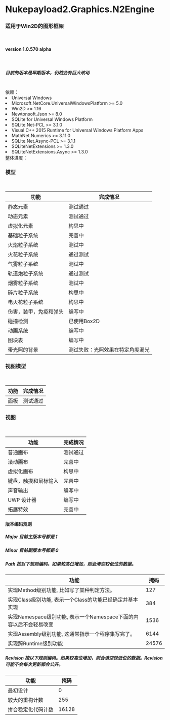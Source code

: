 # Nukepayload2.Graphics.N2Engine
<h3>适用于Win2D的图形框架</h3><br />
<h4>version 1.0.570 alpha</h4><br />
<h5>目前的版本是早期版本，仍然会有巨大改动</h5><br />
依赖：
<dlv>
    <li>
        Universal Windows
    </li>
    <li>
        Microsoft.NetCore.UniversalWindowsPlatform >= 5.0
    </li>
    <li>
        Win2D >= 1.16
    </li>
    <li>
        Newtonsoft.Json >= 8.0
    </li>
    <li>
        SQLite for Universal Windows Platform
    </li>
    <li>
        SQLite.Net-PCL >= 3.1.0
    </li>
    <li>
        Visual C++ 2015 Runtime for Universal Windows Platform Apps
    </li>
    <li>
        MathNet.Numerics >= 3.11.0
    </li>
    <li>
        SQLite.Net.Async-PCL >= 3.1.1
    </li>
    <li>
        SQLiteNetExtensions >= 1.3.0
    </li>
    <li>
        SQLiteNetExtensions.Async >= 1.3.0
    </li>
</dlv>
整体进度：<br />
<h3>模型</h3><br />
<table>
    <thead>
        <tr>
            <th>
                功能
            </th>
            <th>
                完成情况
            </th>
        </tr>
    </thead>
    <tbody>
        <tr>
            <td>
                静态元素
            </td>
            <td>
                测试通过
            </td>
        </tr>
        <tr>
            <td>
                动态元素
            </td>
            <td>
                测试通过
            </td>
        </tr>
        <tr>
            <td>
                虚拟化元素
            </td>
            <td>
                构思中
            </td>
        </tr>
        <tr>
            <td>
                基础粒子系统
            </td>
            <td>
                完善中
            </td>
        </tr>
        <tr>
            <td>
                火焰粒子系统
            </td>
            <td>
                测试中
            </td>
        </tr>
        <tr>
            <td>
                火花粒子系统
            </td>
            <td>
                通过测试
            </td>
        </tr>
        <tr>
            <td>
                气雾粒子系统
            </td>
            <td>
                测试中
            </td>
        </tr>
        <tr>
            <td>
                轨道炮粒子系统
            </td>
            <td>
                通过测试
            </td>
        </tr>
        <tr>
            <td>
                烟雾粒子系统
            </td>
            <td>
                测试中
            </td>
        </tr>
        <tr>
            <td>
                碎片粒子系统
            </td>
            <td>
                构思中
            </td>
        </tr>
        <tr>
            <td>
                电火花粒子系统
            </td>
            <td>
                构思中
            </td>
        </tr>
        <tr>
            <td>
                伤害，装甲，免疫和弹头
            </td>
            <td>
                编写中
            </td>
        </tr>
        <tr>
            <td>
                碰撞检测
            </td>
            <td>
                已使用Box2D
            </td>
        </tr>
        <tr>
            <td>
                动画系统
            </td>
            <td>
                编写中
            </td>
        </tr>
        <tr>
            <td>
                图块表
            </td>
            <td>
                编写中
            </td>
        </tr>
        <tr>
            <td>
                带光照的背景
            </td>
            <td>
                测试失败：光照效果在特定角度漏光
            </td>
        </tr>
    </tbody>
</table>
<h3>视图模型</h3><br />
<table>
    <thead>
        <tr>
            <th>
                功能
            </th>
            <th>
                完成情况
            </th>
        </tr>
    </thead>
    <tbody>
        <tr>
            <td>
                面板
            </td>
            <td>
                测试通过
            </td>
        </tr>
    </tbody>
</table>
<h3>视图</h3><br />
<table>
    <thead>
        <tr>
            <th>
                功能
            </th>
            <th>
                完成情况
            </th>
        </tr>
    </thead>
    <tbody>
        <tr>
            <td>
                普通画布
            </td>
            <td>
                测试通过
            </td>
        </tr>
        <tr>
            <td>
                滚动画布
            </td>
            <td>
                完善中
            </td>
        </tr>
        <tr>
            <td>
                虚拟化画布
            </td>
            <td>
                构思中
            </td>
        </tr>
        <tr>
            <td>
                键盘，触摸和鼠标输入
            </td>
            <td>
                完善中
            </td>
        </tr>
        <tr>
            <td>
                声音输出
            </td>
            <td>
                编写中
            </td>
        </tr>
        <tr>
            <td>
                UWP 设计器
            </td>
            <td>
                编写中
            </td>
        </tr>
        <tr>
            <td>
                拓展特效
            </td>
            <td>
                完善中
            </td>
        </tr>
    </tbody>
</table>
<h4>
    版本编码规则
</h4>
<h5>
    Major 目前主版本号都是 1
</h5>
<h5>
    Minor 目前副版本号都是 0
</h5>
<h5>
    Path 按以下规则编码。如果较高位增加，则会清空较低位的数据。
</h5>
<table>
    <thead>
        <tr>
            <th>
                功能
            </th>
            <th>
                掩码
            </th>
        </tr>
    </thead>
    <tbody>
        <tr>
            <td>
                实现Method级别功能, 比如写了某种判定方法。
            </td>
            <td>
                127
            </td>
        </tr>
        <tr>
            <td>
                实现Class级别功能, 表示一个Class的功能已经确定并基本实现
            </td>
            <td>
                384
            </td>
        </tr>
        <tr>
            <td>
                实现Namespace级别功能, 表示一个Namespace下面的内容以后不会轻易改变
            </td>
            <td>
                1536
            </td>
        </tr>
        <tr>
            <td>
                实现Assembly级别功能, 这通常指示一个程序集写完了。
            </td>
            <td>
                6144
            </td>
        </tr>
        <tr>
            <td>
                实现跨Runtime级别功能
            </td>
            <td>
                24576
            </td>
        </tr>
    </tbody>
</table>
<h5>
    Revision 按以下规则编码。如果较高位增加，则会清空较低位的数据。Revision 可能不会每次更新都会公开。
</h5>
<table>
    <thead>
        <tr>
            <th>
                功能
            </th>
            <th>
                掩码
            </th>
        </tr>
    </thead>
    <tbody>
        <tr>
            <td>
                最初设计
            </td>
            <td>
                0
            </td>
        </tr>
        <tr>
            <td>
                较大的重构计数
            </td>
            <td>
                255
            </td>
        </tr>
        <tr>
            <td>
                拼合稳定化代码计数
            </td>
            <td>
                16128
            </td>
        </tr>
    </tbody>
</table>